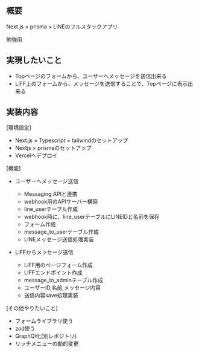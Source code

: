 ## 概要
Next.js × prisma × LINEのフルスタックアプリ

勉強用

## 実現したいこと
- Topページのフォームから、ユーザーへメッセージを送信出来る
- LIFF上のフォームから、メッセージを送信することで、Topページに表示出来る


## 実装内容
[環境設定]
- Next.js × Typescript × tailwindのセットアップ
- Nextjs × prismaのセットアップ
- Vercelへデプロイ

[機能]
- ユーザーへメッセージ送信
  - Messaging APIと連携
  - webhook用のAPIサーバー構築
  - line_userテーブル作成
  - webhook時に、line_userテーブルにLINEIDと名前を保存
  - フォーム作成
  - message_to_userテーブル作成
  - LINEメッセージ送信処理実装

- LIFFからメッセージ送信
  - LIFF用のページフォーム作成
  - LIFFエンドポイント作成
  - message_to_adminテーブル作成
   - ユーザーID,名前,メッセージ内容
  - 送信内容save処理実装


[その他やりたいこと]
- フォームライブラリ使う
- zod使う
- GraphQl化(別レポジトリ)
- リッチメニューの動的変更


